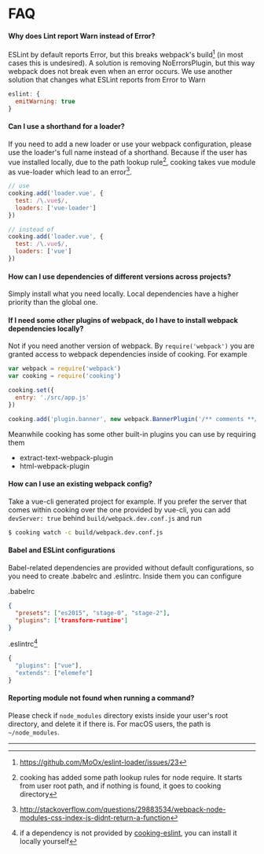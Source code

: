 # FAQ

#### Why does Lint report Warn instead of Error?

ESLint by default reports Error, but this breaks webpack's build[^1] (in most cases this is undesired). A solution is removing NoErrorsPlugin, but this way webpack does not break even when an error occurs. We use another solution that changes what ESLint reports from Error to Warn
```javascript
eslint: {
  emitWarning: true
}
```

#### Can I use a shorthand for a loader?
If you need to add a new loader or use your webpack configuration, please use the loader's full name instead of a shorthand. Because if the user has vue installed locally, due to the path lookup rule[^2], cooking takes vue module as vue-loader which lead to an error[^3].

```javascript
// use
cooking.add('loader.vue', {
  test: /\.vue$/,
  loaders: ['vue-loader']
})

// instead of
cooking.add('loader.vue', {
  test: /\.vue$/,
  loaders: ['vue']
})
```

#### How can I use dependencies of different versions across projects?
Simply install what you need locally. Local dependencies have a higher priority than the global one.

#### If I need some other plugins of webpack, do I have to install webpack dependencies locally?
Not if you need another version of webpack. By `require('webpack')` you are granted access to webpack dependencies inside of cooking. For example
```javascript
var webpack = require('webpack')
var cooking = require('cooking')

cooking.set({
  entry: './src/app.js'
})

cooking.add('plugin.banner', new webpack.BannerPlugin('/** comments **/'))
```
Meanwhile cooking has some other built-in plugins you can use by requiring them

- extract-text-webpack-plugin
- html-webpack-plugin



#### How can I use an existing webpack config?
Take a vue-cli generated project for example. If you prefer the server that comes within cooking over the one provided by vue-cli, you can add `devServer: true` behind `build/webpack.dev.conf.js` and run
```bash
$ cooking watch -c build/webpack.dev.conf.js
```

#### Babel and ESLint configurations
Babel-related dependencies are provided without default configurations, so you need to create .babelrc and .eslintrc. Inside them you can configure

.babelrc
```json
{
  "presets": ["es2015", "stage-0", "stage-2"],
  "plugins": ['transform-runtime']
}
```

.eslintrc[^4]
```javascript
{
  "plugins": ["vue"],
  "extends": ["elemefe"]
}
```

#### Reporting module not found when running a command?
Please check if `node_modules` directory exists inside your user's root directory, and delete it if there is. For macOS users, the path is `~/node_modules`.

-------------
[^1]: https://github.com/MoOx/eslint-loader/issues/23

[^2]: cooking has added some path lookup rules for node require. It starts from user root path, and if nothing is found, it goes to cooking directory

[^3]: http://stackoverflow.com/questions/29883534/webpack-node-modules-css-index-js-didnt-return-a-function

[^4]: if a dependency is not provided by [cooking-eslint](https://github.com/cookingjs/cooking-lint), you can install it locally yourself
